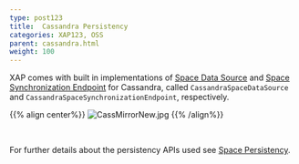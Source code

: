 ```yaml
---
type: post123
title:  Cassandra Persistency
categories: XAP123, OSS
parent: cassandra.html
weight: 100
---
```






XAP comes with built in implementations of [Space Data Source](./space-data-source-api.html) and [Space Synchronization Endpoint](./space-synchronization-endpoint-api.html) for Cassandra, called `CassandraSpaceDataSource` and `CassandraSpaceSynchronizationEndpoint`, respectively.


{{% align center%}}
![CassMirrorNew.jpg](/attachment_files/CassMirrorNew.jpg)
{{% /align%}}

<br>


For further details about the persistency APIs used see [Space Persistency](./space-persistency-overview.html).




